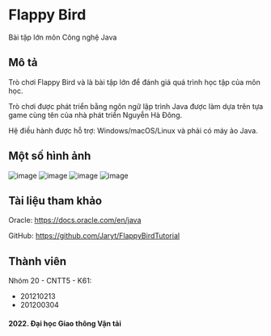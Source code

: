 # Flappy Bird
Bài tập lớn môn Công nghệ Java

## Mô tả
Trò chơi Flappy Bird và là bài tập lớn để đánh giá quá trình học tập của môn học.

Trò chơi được phát triển bằng ngôn ngữ lập trình Java được làm dựa trên tựa game cùng tên của nhà phát triển Nguyễn Hà Đông.

Hệ điều hành được hỗ trợ: Windows/macOS/Linux và phải có máy ảo Java.

## Một số hình ảnh
![image](https://user-images.githubusercontent.com/85392867/163222904-8208606e-437b-49d3-82a8-5036878faaa4.png)
![image](https://user-images.githubusercontent.com/85392867/163222919-453ff749-87b3-4332-86bd-4febf4a29e0c.png)
![image](https://user-images.githubusercontent.com/85392867/163222937-87d2853c-2694-4ed7-88c5-081bcb6bdde3.png)
![image](https://user-images.githubusercontent.com/85392867/163222942-2e2421c9-43d1-43f8-a909-5fc63c0513f7.png)

## Tài liệu tham khảo
Oracle: https://docs.oracle.com/en/java

GitHub: https://github.com/Jaryt/FlappyBirdTutorial

## Thành viên
Nhóm 20 - CNTT5 - K61:

 * 201210213
 * 201200304

#### 2022. Đại học Giao thông Vận tải
